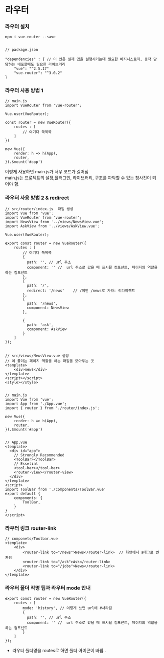 # 라우터 

### 라우터 설치

    npm i vue-router --save
    
    
    // package.json
    
    "dependencies" : { // 이 안은 실제 앱을 실행시키는데 필요한 비지니스로직, 동작 담당하는 배포할때도 필요한 라이브러리
        "vue": "^2.5.17"
        "vue-router": "^3.0.2"
    }
    
    
    
### 라우터 사용 방법 1

    // main.js
    import VueRouter from 'vue-router';
    
    Vue.user(VueRouter);
    
    const router = new VueRouter({
        routes : [
            // 여기다 쭉쭉쭉
        ]
    })
    
    new Vue({
        render: h => h(App),
        router,
    }).$mount('#app')
    
    
 이렇게 사용하면 main.js가 너무 코드가 길어짐  
 main.js는 프로젝트의 설정,플러그인, 라이브러리, 구조를 파악할 수 있는 청사진이 되어야 함.  
 
 
 ### 라우터 사용 방법 2 & redirect
 
    // src/router/index.js  파일 생성
    import Vue from 'vue';
    import VueRouter from 'vue-router';
    import NewsView from '../views/NewsView.vue';
    import AskView from '../views/AskView.vue';
    
    Vue.user(VueRouter);
    
    export const router = new VueRouter({
        routes : [
            // 여기다 쭉쭉쭉
            {
              path: '', // url 주소
              component: '' //  url 주소로 갔을 때 표시될 컴포넌트, 페이지의 역할을 하는 컴포넌트
            },
            {
              path: '/',
              redirect: '/news'    // /이면 /news로 가라: 리다이렉트
            },
            {
              path: '/news',
              component: NewsView
            },
            
            {
              path: 'ask',
              component: AskView
            }
        ]
    });
    
    
    // src/views/NewsView.vue 생성
    // 이 폴더는 페이지 역할을 하는 파일을 모아두는 곳
    <template>
        <div>news</div>
    </template>
    <script></script>
    <style></style>
    
    
    // main.js
    import Vue from 'vue';
    import App from './App.vue';
    import { router } from './router/index.js';
    
    new Vue({
        render: h => h(App),
        router,
    }).$mount('#app')
    
    
    // App.vue
    <template>
      <div id="app">
        // Strongly Recommended
        <ToolBar></ToolBar>
        // Essetial
        <tool-bar></tool-bar>
        <router-view></router-view>
      </div>
    </template>
    <script>
    import ToolBar from './components/ToolBar.vue'
    export default {
        components: {
            ToolBar,
        }
    }
    </script>
    
    
 ### 라우터 링크 router-link   
 
    // componets/Toolbar.vue
    <template>
        <div>
            <router-link to="/news">News</router-link>  // 화면에서 a태그로 변환됨
            <router-link to="/ask">Ask</router-link>
            <router-link to="/jobs">News</router-link>
        </div>
    </template>
    
    
    
    
 ### 라우터 폴더 작명 팁과 라우터 mode 안내      
 
    export const router = new VueRouter({
        routes : [
            mode: 'history', // 이렇게 쓰면 url에 #사라짐
            {
              path: '', // url 주소
              component: '' //  url 주소로 갔을 때 표시될 컴포넌트, 페이지의 역할을 하는 컴포넌트
            }
        ]
    });
    
    
+ 라우터 폴더명을 routes로 하면 폴더 아이콘이 바뀜..
    
